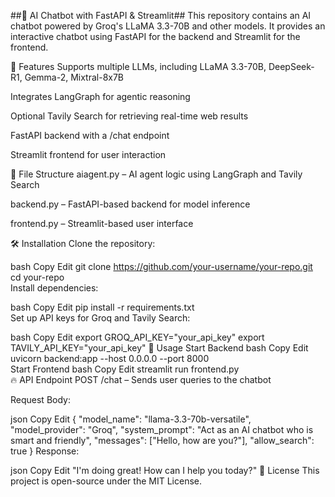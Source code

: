 ##🚀 AI Chatbot with FastAPI & Streamlit##
This repository contains an AI chatbot powered by Groq's LLaMA 3.3-70B and other models. It provides an interactive chatbot using FastAPI for the backend and Streamlit for the frontend.

📌 Features
Supports multiple LLMs, including LLaMA 3.3-70B, DeepSeek-R1, Gemma-2, Mixtral-8x7B

Integrates LangGraph for agentic reasoning

Optional Tavily Search for retrieving real-time web results

FastAPI backend with a /chat endpoint

Streamlit frontend for user interaction

📂 File Structure
aiagent.py – AI agent logic using LangGraph and Tavily Search

backend.py – FastAPI-based backend for model inference

frontend.py – Streamlit-based user interface

🛠 Installation
Clone the repository:

bash
Copy
Edit
git clone https://github.com/your-username/your-repo.git  
cd your-repo  
Install dependencies:

bash
Copy
Edit
pip install -r requirements.txt  
Set up API keys for Groq and Tavily Search:

bash
Copy
Edit
export GROQ_API_KEY="your_api_key"
export TAVILY_API_KEY="your_api_key"
🚀 Usage
Start Backend
bash
Copy
Edit
uvicorn backend:app --host 0.0.0.0 --port 8000  
Start Frontend
bash
Copy
Edit
streamlit run frontend.py  
🔥 API Endpoint
POST /chat – Sends user queries to the chatbot

Request Body:

json
Copy
Edit
{
  "model_name": "llama-3.3-70b-versatile",
  "model_provider": "Groq",
  "system_prompt": "Act as an AI chatbot who is smart and friendly",
  "messages": ["Hello, how are you?"],
  "allow_search": true
}
Response:

json
Copy
Edit
"I'm doing great! How can I help you today?"
📜 License
This project is open-source under the MIT License.
